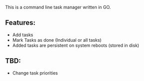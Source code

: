 This is a command line task manager written in GO.

Features:
---------
- Add tasks
- Mark Tasks as done (Individual or all tasks)
- Added tasks are persistent on system reboots (stored in disk) 


TBD:
----
- Change task priorities
